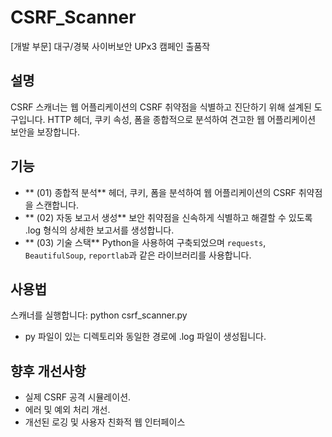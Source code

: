 # CSRF_Scanner
[개발 부문] 대구/경북 사이버보안 UPx3 캠페인 출품작

## 설명
CSRF 스캐너는 웹 어플리케이션의 CSRF 취약점을 식별하고 진단하기 위해 설계된 도구입니다. HTTP 헤더, 쿠키 속성, 폼을 종합적으로 분석하여 견고한 웹 어플리케이션 보안을 보장합니다.

## 기능
- ** (01) 종합적 분석** 헤더, 쿠키, 폼을 분석하여 웹 어플리케이션의 CSRF 취약점을 스캔합니다.
- ** (02) 자동 보고서 생성** 보안 취약점을 신속하게 식별하고 해결할 수 있도록 .log 형식의 상세한 보고서를 생성합니다.
- ** (03) 기술 스택** Python을 사용하여 구축되었으며 `requests`, `BeautifulSoup`, `reportlab`과 같은 라이브러리를 사용합니다.

## 사용법
스캐너를 실행합니다: python csrf_scanner.py
- py 파일이 있는 디렉토리와 동일한 경로에 .log 파일이 생성됩니다.

## 향후 개선사항
- 실제 CSRF 공격 시뮬레이션.
- 에러 및 예외 처리 개선.
- 개선된 로깅 및 사용자 친화적 웹 인터페이스
